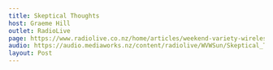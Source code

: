 ```yaml
---
title: Skeptical Thoughts
host: Graeme Hill
outlet: RadioLive
page: https://www.radiolive.co.nz/home/articles/weekend-variety-wireless/2018/03/skeptical-thoughts--artificial-intelligence.html
audio: https://audio.mediaworks.nz/content/radiolive/WVWSun/Skeptical_Thoughts_11_03_18.mp3
layout: Post
---
```


<page-radio />
